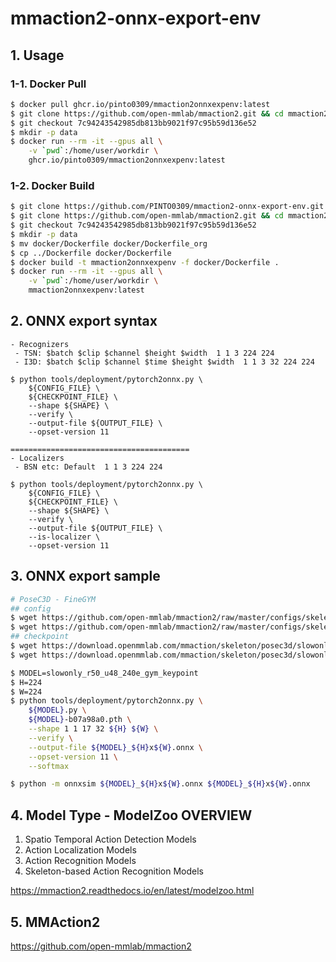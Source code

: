 # mmaction2-onnx-export-env

## 1. Usage
### 1-1. Docker Pull
```bash
$ docker pull ghcr.io/pinto0309/mmaction2onnxexpenv:latest
$ git clone https://github.com/open-mmlab/mmaction2.git && cd mmaction2
$ git checkout 7c94243542985db813bb9021f97c95b59d136e52
$ mkdir -p data
$ docker run --rm -it --gpus all \
    -v `pwd`:/home/user/workdir \
    ghcr.io/pinto0309/mmaction2onnxexpenv:latest
```
### 1-2. Docker Build
```bash
$ git clone https://github.com/PINTO0309/mmaction2-onnx-export-env.git && cd mmaction2-onnx-export-env
$ git clone https://github.com/open-mmlab/mmaction2.git && cd mmaction2
$ git checkout 7c94243542985db813bb9021f97c95b59d136e52
$ mkdir -p data
$ mv docker/Dockerfile docker/Dockerfile_org
$ cp ../Dockerfile docker/Dockerfile
$ docker build -t mmaction2onnxexpenv -f docker/Dockerfile .
$ docker run --rm -it --gpus all \
    -v `pwd`:/home/user/workdir \
    mmaction2onnxexpenv:latest
```

## 2. ONNX export syntax
```
- Recognizers
 - TSN: $batch $clip $channel $height $width  1 1 3 224 224
 - I3D: $batch $clip $channel $time $height $width  1 1 3 32 224 224

$ python tools/deployment/pytorch2onnx.py \
    ${CONFIG_FILE} \
    ${CHECKPOINT_FILE} \
    --shape ${SHAPE} \
    --verify \
    --output-file ${OUTPUT_FILE} \
    --opset-version 11

========================================
- Localizers
 - BSN etc: Default  1 1 3 224 224

$ python tools/deployment/pytorch2onnx.py \
    ${CONFIG_FILE} \
    ${CHECKPOINT_FILE} \
    --shape ${SHAPE} \
    --verify \
    --output-file ${OUTPUT_FILE} \
    --is-localizer \
    --opset-version 11
```

## 3. ONNX export sample
```bash
# PoseC3D - FineGYM
## config
$ wget https://github.com/open-mmlab/mmaction2/raw/master/configs/skeleton/posec3d/slowonly_r50_u48_240e_gym_keypoint.py
$ wget https://github.com/open-mmlab/mmaction2/raw/master/configs/skeleton/posec3d/slowonly_r50_u48_240e_gym_limb.py
## checkpoint
$ wget https://download.openmmlab.com/mmaction/skeleton/posec3d/slowonly_r50_u48_240e_gym_keypoint/slowonly_r50_u48_240e_gym_keypoint-b07a98a0.pth
$ wget https://download.openmmlab.com/mmaction/skeleton/posec3d/slowonly_r50_u48_240e_gym_limb/slowonly_r50_u48_240e_gym_limb-c0d7b482.pth

$ MODEL=slowonly_r50_u48_240e_gym_keypoint
$ H=224
$ W=224
$ python tools/deployment/pytorch2onnx.py \
    ${MODEL}.py \
    ${MODEL}-b07a98a0.pth \
    --shape 1 1 17 32 ${H} ${W} \
    --verify \
    --output-file ${MODEL}_${H}x${W}.onnx \
    --opset-version 11 \
    --softmax

$ python -m onnxsim ${MODEL}_${H}x${W}.onnx ${MODEL}_${H}x${W}.onnx
```

## 4. Model Type - ModelZoo OVERVIEW
1. Spatio Temporal Action Detection Models
2. Action Localization Models
3. Action Recognition Models
4. Skeleton-based Action Recognition Models

https://mmaction2.readthedocs.io/en/latest/modelzoo.html

## 5. MMAction2

https://github.com/open-mmlab/mmaction2

